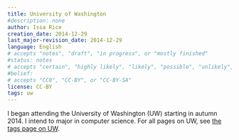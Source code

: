 ```yaml
---
title: University of Washington
#description: none
author: Issa Rice
creation_date: 2014-12-29
last_major-revision_date: 2014-12-29
language: English
# accepts "notes", "draft", "in progress", or "mostly finished"
#status: notes
# accepts "certain", "highly likely", "likely", "possible", "unlikely", "highly unlikely", "remote", "impossible", "log", "emotional", or "fiction"
#belief: 
# accepts "CC0", "CC-BY", or "CC-BY-SA"
license: CC-BY
tags: uw
---
```


I began attending the University of Washington (UW) starting in autumn 2014.
I intend to major in computer science.
For all pages on UW, see [the tags page on UW](_tags/university-of-washington).
